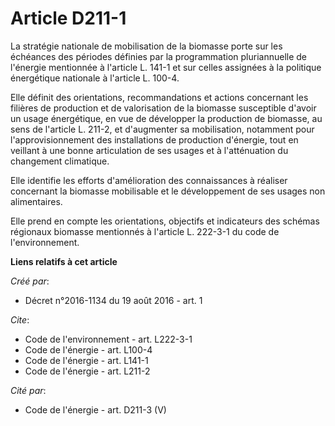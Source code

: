 # Article D211-1

La stratégie nationale de mobilisation de la biomasse porte sur les échéances des périodes définies par la programmation
pluriannuelle de l'énergie mentionnée à l'article L. 141-1 et sur celles assignées à la politique énergétique nationale à
l'article L. 100-4. 

Elle définit des orientations, recommandations et actions concernant les filières de production et de valorisation de la
biomasse susceptible d'avoir un usage énergétique, en vue de développer la production de biomasse, au sens de l'article L.
211-2, et d'augmenter sa mobilisation, notamment pour l'approvisionnement des installations de production d'énergie, tout en
veillant à une bonne articulation de ses usages et à l'atténuation du changement climatique. 

Elle identifie les efforts d'amélioration des connaissances à réaliser concernant la biomasse mobilisable et le développement
de ses usages non alimentaires. 

Elle prend en compte les orientations, objectifs et indicateurs des schémas régionaux biomasse mentionnés à l'article L.
222-3-1 du code de l'environnement.

**Liens relatifs à cet article**

_Créé par_:

  - Décret n°2016-1134 du 19 août 2016 - art. 1

_Cite_:

  - Code de l'environnement - art. L222-3-1
  - Code de l'énergie - art. L100-4
  - Code de l'énergie - art. L141-1
  - Code de l'énergie - art. L211-2

_Cité par_:

  - Code de l'énergie - art. D211-3 (V)

